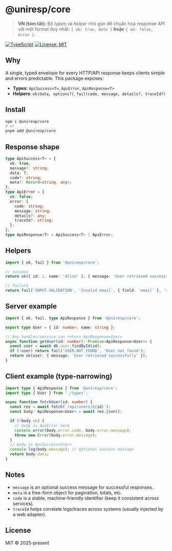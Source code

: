 # @uniresp/core

> **VN (tóm tắt):** Bộ _types_ và _helper_ nhỏ gọn để chuẩn hoá response API với một format duy nhất:
> `{ ok: true, data }` **hoặc** `{ ok: false, error }`.

[![TypeScript](https://img.shields.io/badge/TypeScript-ready-blue.svg)](#)
[![License: MIT](https://img.shields.io/badge/License-MIT-green.svg)](#)

## Why

A single, typed envelope for every HTTP/API response keeps clients simple and errors predictable.
This package exposes:

- **Types**: `ApiSuccess<T>`, `ApiError`, `ApiResponse<T>`
- **Helpers**: `ok(data, options?)`, `fail(code, message, details?, traceId?)`

## Install

```bash
npm i @uniresp/core
# or
pnpm add @uniresp/core
```

## Response shape

```ts
type ApiSuccess<T> = {
  ok: true;
  message?: string;
  data: T;
  code?: string;
  meta?: Record<string, any>;
};
type ApiError = {
  ok: false;
  error: {
    code: string;
    message: string;
    details?: any;
    traceId?: string;
  };
};
type ApiResponse<T> = ApiSuccess<T> | ApiError;
```

## Helpers

```ts
import { ok, fail } from '@uniresp/core';

// success
return ok({ id: 1, name: 'Alice' }, { message: 'User retrieved successfully', page: 1 });

// failure
return fail('INPUT.VALIDATION', 'Invalid email', { field: 'email' }, 'req-123');
```

## Server example

```ts
import { ok, fail, type ApiResponse } from '@uniresp/core';

export type User = { id: number; name: string };

// Any handler/service can return ApiResponse<User>
async function getUser(id: number): Promise<ApiResponse<User>> {
  const user = await db.user.findById(id);
  if (!user) return fail('USER.NOT_FOUND', 'User not found');
  return ok(user, { message: 'User retrieved successfully' });
}
```

## Client example (type-narrowing)

```ts
import type { ApiResponse } from '@uniresp/core';
import type { User } from './types';

async function fetchUser(id: number) {
  const res = await fetch(`/api/users/${id}`);
  const body: ApiResponse<User> = await res.json();

  if (!body.ok) {
    // body is ApiError here
    console.error(body.error.code, body.error.message);
    throw new Error(body.error.message);
  }
  // body is ApiSuccess<User>
  console.log(body.message); // Optional success message
  return body.data;
}
```

## Notes

- `message` is an optional success message for successful responses.
- `meta` is a free-form object for pagination, totals, etc.
- `code` is a stable, machine-friendly identifier (keep it consistent across services).
- `traceId` helps correlate logs/traces across systems (usually injected by a web adapter).

## License

MIT © 2025-present
